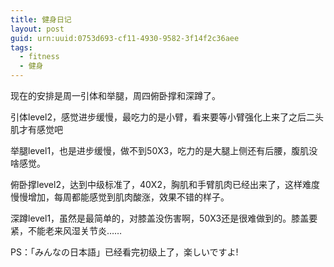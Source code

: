 ```yaml
---
title: 健身日记
layout: post
guid: urn:uuid:0753d693-cf11-4930-9582-3f14f2c36aee
tags: 
  - fitness
  - 健身
---
```


现在的安排是周一引体和举腿，周四俯卧撑和深蹲了。

引体level2，感觉进步缓慢，最吃力的是小臂，看来要等小臂强化上来了之后二头肌才有感觉吧

举腿level1，也是进步缓慢，做不到50X3，吃力的是大腿上侧还有后腰，腹肌没啥感觉。

俯卧撑level2，达到中级标准了，40X2，胸肌和手臂肌肉已经出来了，这样难度慢慢增加，每周都能感觉到肌肉酸涨，效果不错的样子。

深蹲level1，虽然是最简单的，对膝盖没伤害啊，50X3还是很难做到的。膝盖要紧，不能老来风湿关节炎……

PS：「みんなの日本語」已经看完初级上了，楽しいですよ!


